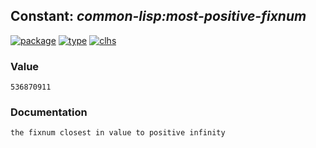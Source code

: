 ## Constant: ***common-lisp:most-positive-fixnum***
[![package](https://img.shields.io/badge/Package-COMMON--LISP-5f9ea0.svg?style=social&colorA=999999)](../) [![type](https://img.shields.io/badge/Type-Constant-5f9ea0.svg?style=social&colorA=999999)](../#constant) [![clhs](https://img.shields.io/badge/CLHS-MOST--POSITIVE--FIXNUM-5f9ea0.svg?style=social&colorA=999999)](http://www.lispworks.com/documentation/HyperSpec/Body/v_most_p.htm) 
### Value
```
536870911
```
### Documentation
```
the fixnum closest in value to positive infinity
```
